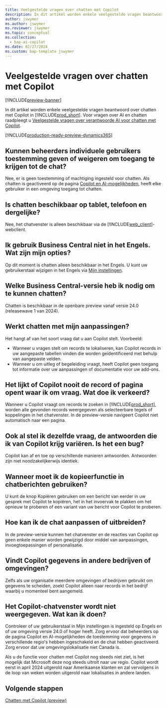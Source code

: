 ```yaml
---
title: Veelgestelde vragen over chatten met Copilot
description: In dit artikel worden enkele veelgestelde vragen beantwoord over chatten met Copilot in Business Central.
author: jswymer
ms.author: jswymer
ms.reviewer: jswymer
ms.topic: conceptual
ms.collection:
  - bap-ai-copilot
ms.date: 02/27/2024
ms.custom: bap-template jswymer
---
```

# Veelgestelde vragen over chatten met Copilot

[!INCLUDE[preview-banner](includes/preview-banner.md)]

In dit artikel worden enkele veelgestelde vragen beantwoord over chatten met Copilot in [!INCLUDE[prod_short](includes/prod_short.md)]. Voor vragen over AI en chatten raadpleegt u [Veelgestelde vragen over verantwoorde AI voor chatten met Copilot](faqs-chat-with-copilot.md).

[!INCLUDE[production-ready-preview-dynamics365](includes/production-ready-preview-dynamics365.md)]

## Kunnen beheerders individuele gebruikers toestemming geven of weigeren om toegang te krijgen tot de chat?

Nee, er is geen toestemming of machtiging ingesteld voor chatten. Als chatten is geactiveerd op de pagina [Copilot en AI-mogelijkheden](enable-ai.md), heeft elke gebruiker in een omgeving toegang tot chatten.
 
## Is chatten beschikbaar op tablet, telefoon en dergelijke?

Nee, het chatvenster is alleen beschikbaar via de [!INCLUDE[web_client](includes/web_client.md)]-webclient.

## Ik gebruik Business Central niet in het Engels. Wat zijn mijn opties?

Op dit moment is chatten alleen beschikbaar in het Engels. U kunt uw gebruikerstaal wijzigen in het Engels via [Mijn instellingen](ui-change-basic-settings.md#language).

## Welke Business Central-versie heb ik nodig om te kunnen chatten?

Chatten is beschikbaar in de openbare preview vanaf versie 24.0 (releasewave 1 van 2024).

## Werkt chatten met mijn aanpassingen?

Het hangt af van het soort vraag dat u aan Copilot stelt. Voorbeeld:

- Wanneer u vragen stelt om records te lokaliseren, kan Copilot records in uw aangepaste tabellen vinden die worden geïdentificeerd met behulp van aangepaste velden.
- Wanneer u om uitleg of begeleiding vraagt, heeft Copilot geen toegang tot informatie over uw aanpassingen of documentatie voor uw add-ons.

## Het lijkt of Copilot nooit de record of pagina opent waar ik om vraag. Wat doe ik verkeerd?

Wanneer u Copilot vraagt om records te zoeken in [!INCLUDE[prod_short](includes/prod_short.md)], worden alle gevonden records weergegeven als selecteerbare tegels of koppelingen in het chatvenster. In de preview-versie navigeert Copilot niet automatisch naar een pagina.

## Ook al stel ik dezelfde vraag, de antwoorden die ik van Copilot krijg variëren. Is het een bug?

Copilot kan af en toe op verschillende manieren antwoorden. Antwoorden zijn niet noodzakelijkerwijs identiek.

## Wanneer moet ik de kopieerfunctie in chatberichten gebruiken?

U kunt de knop Kopiëren gebruiken om een bericht van eerder in uw gesprek met Copilot te kopiëren, het in het invoervak ​​te plakken om het opnieuw te proberen of een variant van uw bericht voor Copilot te proberen.

## Hoe kan ik de chat aanpassen of uitbreiden?

In de preview-versie kunnen het chatvenster en de reacties van Copilot op geen enkele manier worden gewijzigd door middel van aanpassingen, invoegtoepassingen of personalisatie.

## Vindt Copilot gegevens in andere bedrijven of omgevingen?

Zelfs als uw organisatie meerdere omgevingen of bedrijven gebruikt om gegevens te scheiden, zoekt Copilot alleen naar records in het bedrijf waarbij u momenteel bent aangemeld.

## Het Copilot-chatvenster wordt niet weergegeven. Wat kan ik doen?

Controleer of uw gebruikerstaal in Mijn instellingen is ingesteld op Engels en of uw omgeving versie 24.0 of hoger heeft. Zorg ervoor dat beheerders op de pagina Copilot en AI-mogelijkheden de toestemming voor gegevens in verschillende regio's hebben ingeschakeld en de chat hebben geactiveerd. Zorg ervoor dat uw omgevingslokalisatie niet Canada is.

Als u de functie voor chatten met Copilot nog steeds niet ziet, is het mogelijk dat Microsoft deze nog steeds uitrolt naar uw regio. Copilot wordt eerst in april 2024 uitgerold naar Amerikaanse klanten en zal vervolgens in de loop van weken worden uitgerold naar lokalisaties in andere landen.

## Volgende stappen

[Chatten met Copilot (preview)](chat-with-copilot.md)
